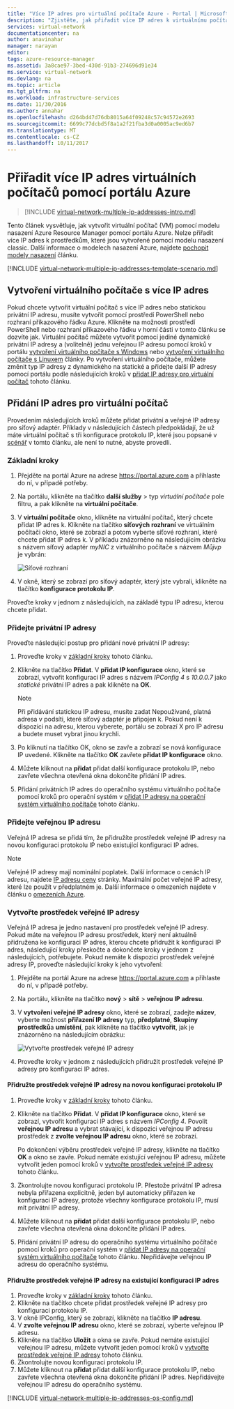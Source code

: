 ```yaml
---
title: "Více IP adres pro virtuální počítače Azure - Portal | Microsoft Docs"
description: "Zjistěte, jak přiřadit více IP adres k virtuálnímu počítači pomocí portálu Azure | Správce prostředků."
services: virtual-network
documentationcenter: na
author: anavinahar
manager: narayan
editor: 
tags: azure-resource-manager
ms.assetid: 3a8cae97-3bed-430d-91b3-274696d91e34
ms.service: virtual-network
ms.devlang: na
ms.topic: article
ms.tgt_pltfrm: na
ms.workload: infrastructure-services
ms.date: 11/30/2016
ms.author: annahar
ms.openlocfilehash: d264bd47d76db8015a64f09248c57c94572e2693
ms.sourcegitcommit: 6699c77dcbd5f8a1a2f21fba3d0a0005ac9ed6b7
ms.translationtype: MT
ms.contentlocale: cs-CZ
ms.lasthandoff: 10/11/2017
---
```

# <a name="assign-multiple-ip-addresses-to-virtual-machines-using-the-azure-portal"></a>Přiřadit více IP adres virtuálních počítačů pomocí portálu Azure

>[!INCLUDE [virtual-network-multiple-ip-addresses-intro.md](../../includes/virtual-network-multiple-ip-addresses-intro.md)]
>
Tento článek vysvětluje, jak vytvořit virtuální počítač (VM) pomocí modelu nasazení Azure Resource Manager pomocí portálu Azure. Nelze přiřadit více IP adres k prostředkům, které jsou vytvořené pomocí modelu nasazení classic. Další informace o modelech nasazení Azure, najdete [pochopit modely nasazení](../resource-manager-deployment-model.md) článku.

[!INCLUDE [virtual-network-multiple-ip-addresses-template-scenario.md](../../includes/virtual-network-multiple-ip-addresses-scenario.md)]

## <a name = "create"></a>Vytvoření virtuálního počítače s více IP adres

Pokud chcete vytvořit virtuální počítač s více IP adres nebo statickou privátní IP adresu, musíte vytvořit pomocí prostředí PowerShell nebo rozhraní příkazového řádku Azure. Klikněte na možnosti prostředí PowerShell nebo rozhraní příkazového řádku v horní části v tomto článku se dozvíte jak. Virtuální počítač můžete vytvořit pomocí jediné dynamické privátní IP adresy a (volitelně) jednu veřejnou IP adresu pomocí kroků v portálu [vytvoření virtuálního počítače s Windows](../virtual-machines/virtual-machines-windows-hero-tutorial.md) nebo [vytvoření virtuálního počítače s Linuxem](../virtual-machines/linux/quick-create-portal.md) články. Po vytvoření virtuálního počítače, můžete změnit typ IP adresy z dynamického na statické a přidejte další IP adresy pomocí portálu podle následujících kroků v [přidat IP adresy pro virtuální počítač](#add) tohoto článku.

## <a name="add"></a>Přidání IP adres pro virtuální počítač

Provedením následujících kroků můžete přidat privátní a veřejné IP adresy pro síťový adaptér. Příklady v následujících částech předpokládají, že už máte virtuální počítač s tři konfigurace protokolu IP, které jsou popsané v [scénář](#Scenario) v tomto článku, ale není to nutné, abyste provedli.

### <a name="coreadd"></a>Základní kroky

1. Přejděte na portál Azure na adrese https://portal.azure.com a přihlaste do ní, v případě potřeby.
2. Na portálu, klikněte na tlačítko **další služby** > typ *virtuální počítače* pole filtru, a pak klikněte na **virtuální počítače**.
3. V **virtuální počítače** okno, klikněte na virtuální počítač, který chcete přidat IP adres k. Klikněte na tlačítko **síťových rozhraní** ve virtuálním počítači okno, které se zobrazí a potom vyberte síťové rozhraní, které chcete přidat IP adres k. V příkladu znázorněno na následujícím obrázku s názvem síťový adaptér *myNIC* z virtuálního počítače s názvem *Můjvp* je vybrán:

    ![Síťové rozhraní](./media/virtual-network-multiple-ip-addresses-portal/figure1.png)

4. V okně, který se zobrazí pro síťový adaptér, který jste vybrali, klikněte na tlačítko **konfigurace protokolu IP**.

Proveďte kroky v jednom z následujících, na základě typu IP adresu, kterou chcete přidat.

### <a name="add-a-private-ip-address"></a>**Přidejte privátní IP adresy**

Proveďte následující postup pro přidání nové privátní IP adresy:

1. Proveďte kroky v [základní kroky](#coreadd) tohoto článku.
2. Klikněte na tlačítko **Přidat**. V **přidat IP konfigurace** okno, které se zobrazí, vytvořit konfiguraci IP adres s názvem *IPConfig 4* s *10.0.0.7* jako *statické* privátní IP adres a pak klikněte na **OK**.

    > [!NOTE]
    > Při přidávání statickou IP adresu, musíte zadat Nepoužívané, platná adresa v podsíti, které síťový adaptér je připojen k. Pokud není k dispozici na adresu, kterou vyberete, portálu se zobrazí X pro IP adresu a budete muset vybrat jinou krychli.

3. Po kliknutí na tlačítko OK, okno se zavře a zobrazí se nová konfigurace IP uvedené. Klikněte na tlačítko **OK** zavřete **přidat IP konfigurace** okno.
4. Můžete kliknout na **přidat** přidat další konfigurace protokolu IP, nebo zavřete všechna otevřená okna dokončíte přidání IP adres.
5. Přidání privátních IP adres do operačního systému virtuálního počítače pomocí kroků pro operační systém v [přidat IP adresy na operační systém virtuálního počítače](#os-config) tohoto článku.

### <a name="add-a-public-ip-address"></a>Přidejte veřejnou IP adresu

Veřejná IP adresa se přidá tím, že přidružíte prostředek veřejné IP adresy na novou konfiguraci protokolu IP nebo existující konfiguraci IP adres.

> [!NOTE]
> Veřejné IP adresy mají nominální poplatek. Další informace o cenách IP adresu, najdete [IP adresu ceny](https://azure.microsoft.com/pricing/details/ip-addresses) stránky. Maximální počet veřejné IP adresy, které lze použít v předplatném je. Další informace o omezeních najdete v článku o [omezeních Azure](../azure-subscription-service-limits.md#networking-limits).
> 

### <a name="create-public-ip"></a>Vytvořte prostředek veřejné IP adresy

Veřejná IP adresa je jedno nastavení pro prostředek veřejné IP adresy. Pokud máte na veřejnou IP adresu prostředek, který není aktuálně přidružena ke konfiguraci IP adres, kterou chcete přidružit k konfiguraci IP adres, následující kroky přeskočte a dokončete kroky v jednom z následujících, potřebujete. Pokud nemáte k dispozici prostředek veřejné adresy IP, proveďte následující kroky k jeho vytvoření:

1. Přejděte na portál Azure na adrese https://portal.azure.com a přihlaste do ní, v případě potřeby.
3. Na portálu, klikněte na tlačítko **nový** > **sítě** > **veřejnou IP adresu**.
4. V **vytvoření veřejné IP adresy** okno, které se zobrazí, zadejte **název**, vyberte možnost **přiřazení IP adresy** typ, **předplatné**, **Skupiny prostředků**a **umístění**, pak klikněte na tlačítko **vytvořit**, jak je znázorněno na následujícím obrázku:

    ![Vytvořte prostředek veřejné IP adresy](./media/virtual-network-multiple-ip-addresses-portal/figure5.png)

5. Proveďte kroky v jednom z následujících přidružit prostředek veřejné IP adresy pro konfiguraci IP adres.

#### <a name="associate-the-public-ip-address-resource-to-a-new-ip-configuration"></a>Přidružte prostředek veřejné IP adresy na novou konfiguraci protokolu IP

1. Proveďte kroky v [základní kroky](#coreadd) tohoto článku.
2. Klikněte na tlačítko **Přidat**. V **přidat IP konfigurace** okno, které se zobrazí, vytvořit konfiguraci IP adres s názvem *IPConfig 4*. Povolit **veřejnou IP adresu** a vybrat stávající, k dispozici veřejnou IP adresu prostředek z **zvolte veřejnou IP adresu** okno, které se zobrazí.

    Po dokončení výběru prostředek veřejné IP adresy, klikněte na tlačítko **OK** a okno se zavře. Pokud nemáte existující veřejnou IP adresu, můžete vytvořit jeden pomocí kroků v [vytvořte prostředek veřejné IP adresy](#create-public-ip) tohoto článku. 

3. Zkontrolujte novou konfiguraci protokolu IP. Přestože privátní IP adresa nebyla přiřazena explicitně, jeden byl automaticky přiřazen ke konfiguraci IP adresy, protože všechny konfigurace protokolu IP, musí mít privátní IP adresy.
4. Můžete kliknout na **přidat** přidat další konfigurace protokolu IP, nebo zavřete všechna otevřená okna dokončíte přidání IP adres.
5. Přidání privátní IP adresu do operačního systému virtuálního počítače pomocí kroků pro operační systém v [přidat IP adresy na operační systém virtuálního počítače](#os-config) tohoto článku. Nepřidávejte veřejnou IP adresu do operačního systému.

#### <a name="associate-the-public-ip-address-resource-to-an-existing-ip-configuration"></a>Přidružte prostředek veřejné IP adresy na existující konfiguraci IP adres

1. Proveďte kroky v [základní kroky](#coreadd) tohoto článku.
2. Klikněte na tlačítko chcete přidat prostředek veřejné IP adresy pro konfiguraci protokolu IP.
3. V okně IPConfig, který se zobrazí, klikněte na tlačítko **IP adresu**.
4. V **zvolte veřejnou IP adresu** okno, které se zobrazí, vyberte veřejnou IP adresu.
5. Klikněte na tlačítko **Uložit** a okna se zavře. Pokud nemáte existující veřejnou IP adresu, můžete vytvořit jeden pomocí kroků v [vytvořte prostředek veřejné IP adresy](#create-public-ip) tohoto článku.
3. Zkontrolujte novou konfiguraci protokolu IP.
4. Můžete kliknout na **přidat** přidat další konfigurace protokolu IP, nebo zavřete všechna otevřená okna dokončíte přidání IP adres. Nepřidávejte veřejnou IP adresu do operačního systému.


[!INCLUDE [virtual-network-multiple-ip-addresses-os-config.md](../../includes/virtual-network-multiple-ip-addresses-os-config.md)]
